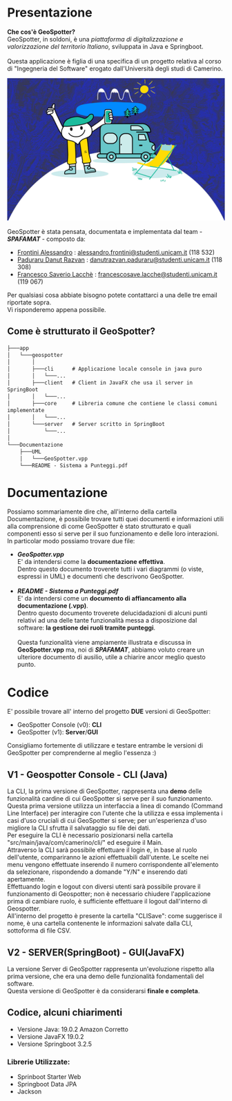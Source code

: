 # Presentazione
**Che cos'è GeoSpotter?**
<br/>GeoSpotter, in soldoni, è una  _piattaforma di digitalizzazione e valorizzazione del territorio Italiano_, sviluppata in Java e Springboot. <br/> <br/> 
Questa applicazione è figlia di una specifica di un progetto relativa al corso di "Ingegneria del Software" erogato dall'Università degli studi di Camerino.

![image](/assets/home_image.png)

GeoSpotter è stata pensata, documentata e implementata dal team - _**SPAFAMAT**_ - composto da:
- [Frontini Alessandro](https://github.com/alessandrofrontini) : alessandro.frontini@studenti.unicam.it (118 532)
- [Paduraru Danut Razvan](https://github.com/PettingStrings) : danutrazvan.paduraru@studenti.unicam.it (118 308)
- [Francesco Saverio Lacchè](https://github.com/Mieti3bbia) : francescosave.lacche@studenti.unicam.it (119 067)

Per qualsiasi cosa abbiate bisogno potete contattarci a una delle tre email riportate sopra. <br/>Vi risponderemo appena possibile.
## Come è strutturato il GeoSpotter?
```
├───app
│   └───geospotter
│       │
│       ├───cli      # Applicazione locale console in java puro
│       │   └───...
│       ├───client   # Client in JavaFX che usa il server in SpringBoot
│       │   └───...
│       ├───core     # Libreria comune che contiene le classi comuni implementate
│       │   └───...
│       └───server   # Server scritto in SpringBoot
│           └───...
│
└───Documentazione
    ├───UML
    │   └───GeoSpotter.vpp
    └───README - Sistema a Punteggi.pdf
```
# Documentazione
Possiamo sommariamente dire che, all'interno della cartella Documentazione, è possibile trovare tutti quei documenti e informazioni utili alla comprensione di come GeoSpotter è stato strutturato e quali componenti esso si serve per il suo funzionamento e delle loro interazioni. In particolar modo possiamo trovare due file:
- _**GeoSpotter.vpp**_<br/>E' da intendersi come la **documentazione effettiva**. <br/>Dentro questo documento troverete tutti i vari diagrammi (o viste, espressi in UML) e documenti che descrivono GeoSpotter.<br/><br/>
- _**README - Sistema a Punteggi.pdf**_<br/>E' da intendersi come un **documento di affiancamento alla documentazione (.vpp)**.<br/>Dentro questo documento troverete delucidadazioni di alcuni punti relativi ad una delle tante funzionalità messa a disposizione dal software: **la gestione dei ruoli tramite punteggi**. <br/><br/>Questa funzionalità viene ampiamente illustrata e discussa in **GeoSpotter.vpp** ma, noi di **_SPAFAMAT_**, abbiamo voluto creare un ulteriore documento di ausilio, utile a chiarire ancor meglio questo punto.

  
# Codice
E' possibile trovare all' interno del progetto **DUE** versioni di GeoSpotter:

- GeoSpotter Console (v0): **CLI** 
- GeoSpotter (v1): **Server**/**GUI**
  
Consigliamo fortemente di utilizzare e testare entrambe le versioni di GeoSpotter per comprenderne al meglio l'essenza :)
## V1 - Geospotter Console - CLI (Java)
La CLI, la prima versione di GeoSpotter, rappresenta una **demo** delle funzionalità cardine di cui GeoSpotter si serve per il suo funzionamento. <br/>
Questa prima versione utilizza un interfaccia a linea di comando (Command Line Interface) per interagire con l'utente che la utilizza e essa implementa i casi d'uso cruciali di cui GeoSpotter si serve; per un'esperienza d'uso migliore la CLI sfrutta il salvataggio su file dei dati. <br/>
Per eseguire la CLI è necessario posizionarsi nella cartella "src/main/java/com/camerino/cli/" ed eseguire il Main. <br/>
Attraverso la CLI sarà possibile effettuare il login e, in base al ruolo dell'utente, compariranno le azioni effettuabili dall'utente. Le scelte nei menu vengono effettuate inserendo il numero corrispondente all'elemento da selezionare, rispondendo a domande "Y/N" e inserendo dati apertamente. <br/>
Effettuando login e logout con diversi utenti sarà possibile provare il funzionamento di Geospotter; non è necessario chiudere l'applicazione prima di cambiare ruolo, è sufficiente effettuare il logout dall'interno di Geospotter. <br/>
All'interno del progetto è presente la cartella "CLISave": come suggerisce il nome, è una cartella contenente le informazioni salvate dalla CLI, sottoforma di file CSV.

## V2 - SERVER(SpringBoot) - GUI(JavaFX) 
La versione Server di GeoSpotter rappresenta un'evoluzione rispetto alla prima versione, che era una demo delle funzionalità fondamentali del software. <br/> Questa versione di GeoSpotter è da considerarsi **finale e completa**.

## Codice, alcuni chiarimenti
- Versione Java: 19.0.2 Amazon Corretto
- Versione JavaFX 19.0.2
- Versione Springboot 3.2.5

### Librerie Utilizzate:
- Sprinboot Starter Web
- Springboot Data JPA
- Jackson    
  



